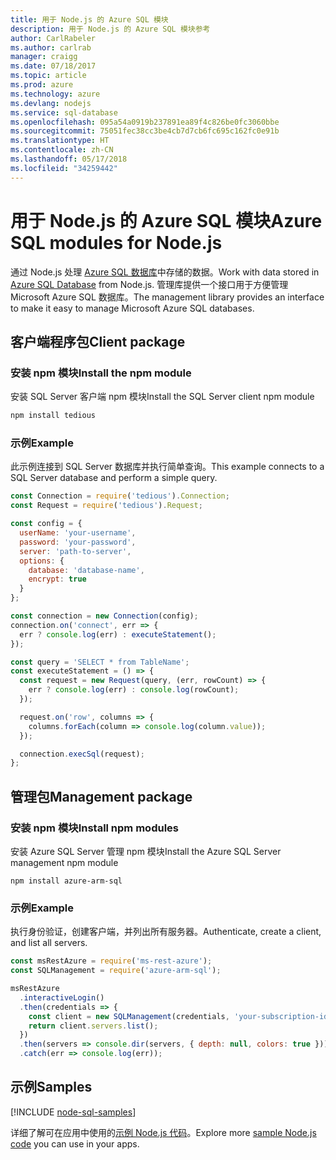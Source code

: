 ```yaml
---
title: 用于 Node.js 的 Azure SQL 模块
description: 用于 Node.js 的 Azure SQL 模块参考
author: CarlRabeler
ms.author: carlrab
manager: craigg
ms.date: 07/18/2017
ms.topic: article
ms.prod: azure
ms.technology: azure
ms.devlang: nodejs
ms.service: sql-database
ms.openlocfilehash: 095a54a0919b237891ea89f4c826be0fc3060bbe
ms.sourcegitcommit: 75051fec38cc3be4cb7d7cb6fc695c162fc0e91b
ms.translationtype: HT
ms.contentlocale: zh-CN
ms.lasthandoff: 05/17/2018
ms.locfileid: "34259442"
---
```

# <a name="azure-sql-modules-for-nodejs"></a><span data-ttu-id="b9cdd-103">用于 Node.js 的 Azure SQL 模块</span><span class="sxs-lookup"><span data-stu-id="b9cdd-103">Azure SQL modules for Node.js</span></span>

<span data-ttu-id="b9cdd-104">通过 Node.js 处理 [Azure SQL 数据库](https://docs.microsoft.com/azure/sql-database/sql-database-technical-overview)中存储的数据。</span><span class="sxs-lookup"><span data-stu-id="b9cdd-104">Work with data stored in [Azure SQL Database](https://docs.microsoft.com/azure/sql-database/sql-database-technical-overview) from Node.js.</span></span>
<span data-ttu-id="b9cdd-105">管理库提供一个接口用于方便管理 Microsoft Azure SQL 数据库。</span><span class="sxs-lookup"><span data-stu-id="b9cdd-105">The management library provides an interface to make it easy to manage Microsoft Azure SQL databases.</span></span>

## <a name="client-package"></a><span data-ttu-id="b9cdd-106">客户端程序包</span><span class="sxs-lookup"><span data-stu-id="b9cdd-106">Client package</span></span>

### <a name="install-the-npm-module"></a><span data-ttu-id="b9cdd-107">安装 npm 模块</span><span class="sxs-lookup"><span data-stu-id="b9cdd-107">Install the npm module</span></span>

<span data-ttu-id="b9cdd-108">安装 SQL Server 客户端 npm 模块</span><span class="sxs-lookup"><span data-stu-id="b9cdd-108">Install the SQL Server client npm module</span></span>

```bash
npm install tedious
```

### <a name="example"></a><span data-ttu-id="b9cdd-109">示例</span><span class="sxs-lookup"><span data-stu-id="b9cdd-109">Example</span></span>

<span data-ttu-id="b9cdd-110">此示例连接到 SQL Server 数据库并执行简单查询。</span><span class="sxs-lookup"><span data-stu-id="b9cdd-110">This example connects to a SQL Server database and perform a simple query.</span></span>

```javascript
const Connection = require('tedious').Connection;
const Request = require('tedious').Request;

const config = {
  userName: 'your-username',
  password: 'your-password',
  server: 'path-to-server',
  options: {
    database: 'database-name',
    encrypt: true
  }
};

const connection = new Connection(config);
connection.on('connect', err => {
  err ? console.log(err) : executeStatement();
});

const query = 'SELECT * from TableName';
const executeStatement = () => {
  const request = new Request(query, (err, rowCount) => {
    err ? console.log(err) : console.log(rowCount);
  });

  request.on('row', columns => {
    columns.forEach(column => console.log(column.value));
  });

  connection.execSql(request);
};
```

## <a name="management-package"></a><span data-ttu-id="b9cdd-111">管理包</span><span class="sxs-lookup"><span data-stu-id="b9cdd-111">Management package</span></span>

### <a name="install-npm-modules"></a><span data-ttu-id="b9cdd-112">安装 npm 模块</span><span class="sxs-lookup"><span data-stu-id="b9cdd-112">Install npm modules</span></span>

<span data-ttu-id="b9cdd-113">安装 Azure SQL Server 管理 npm 模块</span><span class="sxs-lookup"><span data-stu-id="b9cdd-113">Install the Azure SQL Server management npm module</span></span>

```
npm install azure-arm-sql
```   

### <a name="example"></a><span data-ttu-id="b9cdd-114">示例</span><span class="sxs-lookup"><span data-stu-id="b9cdd-114">Example</span></span>

<span data-ttu-id="b9cdd-115">执行身份验证，创建客户端，并列出所有服务器。</span><span class="sxs-lookup"><span data-stu-id="b9cdd-115">Authenticate, create a client, and list all servers.</span></span>

```javascript
const msRestAzure = require('ms-rest-azure');
const SQLManagement = require('azure-arm-sql');

msRestAzure
  .interactiveLogin()
  .then(credentials => {
    const client = new SQLManagement(credentials, 'your-subscription-id');
    return client.servers.list();
  })
  .then(servers => console.dir(servers, { depth: null, colors: true }))
  .catch(err => console.log(err));
```

## <a name="samples"></a><span data-ttu-id="b9cdd-116">示例</span><span class="sxs-lookup"><span data-stu-id="b9cdd-116">Samples</span></span>

[!INCLUDE [node-sql-samples](../docs-ref-conceptual/includes/sql-samples.md)]

<span data-ttu-id="b9cdd-117">详细了解可在应用中使用的[示例 Node.js 代码](https://azure.microsoft.com/resources/samples/?platform=nodejs)。</span><span class="sxs-lookup"><span data-stu-id="b9cdd-117">Explore more [sample Node.js code](https://azure.microsoft.com/resources/samples/?platform=nodejs) you can use in your apps.</span></span>
